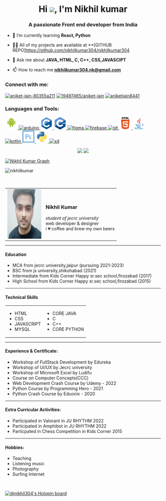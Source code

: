 <h1 align="center">Hi <img src="https://raw.githubusercontent.com/MartinHeinz/MartinHeinz/master/wave.gif" width="30px">, I'm Nikhil kumar</h1>
<h3 align="center">A passionate Front end developer from India</h3>
   
<p align="left">

- 🌱 I’m currently learning **React, Python**

- 👨‍💻 All of my projects are available at **[GITHUB REPO]https://github.com/nikhilkumar304/nikhilkumar304

- 💬 Ask me about **JAVA, HTML, C, C++, CSS,JAVASCIPT**

- 📫 How to reach me **nikhilkumar304.nk@gmail.com**
</p>

<h3 align="left">Connect with me:</h3>
<p align="left">
<a href="https://linkedin.com/in/nikhil-kumar-423372227" target="blank"><img align="center" src="https://raw.githubusercontent.com/rahuldkjain/github-profile-readme-generator/master/src/images/icons/Social/linked-in-alt.svg" alt="aniket-jain-80355a211" height="30" width="40" /></a>
<a href="https://stackoverflow.com/users/20266360/nikhil-kumar" target="blank"><img align="center" src="https://raw.githubusercontent.com/rahuldkjain/github-profile-readme-generator/master/src/images/icons/Social/stack-overflow.svg" alt="19497465/aniket-jain" height="30" width="40" /></a>
<a href="https://www.hackerrank.com/aniketjain8441" target="blank"><img align="center" src="https://raw.githubusercontent.com/rahuldkjain/github-profile-readme-generator/master/src/images/icons/Social/hackerrank.svg" alt="aniketjain8441" height="30" width="40" /></a>
</p>

<h3 align="left">Languages and Tools:</h3>
<p align="left"> <a href="https://developer.android.com" target="_blank" rel="noreferrer"> <img src="https://raw.githubusercontent.com/devicons/devicon/master/icons/android/android-original-wordmark.svg" alt="android" width="40" height="40"/> </a> <a href="https://www.arduino.cc/" target="_blank" rel="noreferrer"> <img src="https://cdn.worldvectorlogo.com/logos/arduino-1.svg" alt="arduino" width="40" height="40"/> </a> <a href="https://www.cprogramming.com/" target="_blank" rel="noreferrer"> <img src="https://raw.githubusercontent.com/devicons/devicon/master/icons/c/c-original.svg" alt="c" width="40" height="40"/> </a> <a href="https://www.w3schools.com/cpp/" target="_blank" rel="noreferrer"> <img src="https://raw.githubusercontent.com/devicons/devicon/master/icons/cplusplus/cplusplus-original.svg" alt="cplusplus" width="40" height="40"/> </a> <a href="https://www.figma.com/" target="_blank" rel="noreferrer"> <img src="https://www.vectorlogo.zone/logos/figma/figma-icon.svg" alt="figma" width="40" height="40"/> </a> <a href="https://firebase.google.com/" target="_blank" rel="noreferrer"> <img src="https://www.vectorlogo.zone/logos/firebase/firebase-icon.svg" alt="firebase" width="40" height="40"/> </a> <a href="https://git-scm.com/" target="_blank" rel="noreferrer"> <img src="https://www.vectorlogo.zone/logos/git-scm/git-scm-icon.svg" alt="git" width="40" height="40"/> </a> <a href="https://www.w3.org/html/" target="_blank" rel="noreferrer"> <img src="https://raw.githubusercontent.com/devicons/devicon/master/icons/html5/html5-original-wordmark.svg" alt="html5" width="40" height="40"/> </a> <a href="https://www.java.com" target="_blank" rel="noreferrer"> <img src="https://raw.githubusercontent.com/devicons/devicon/master/icons/java/java-original.svg" alt="java" width="40" height="40"/> </a> <a href="https://kotlinlang.org" target="_blank" rel="noreferrer"> <img src="https://www.vectorlogo.zone/logos/kotlinlang/kotlinlang-icon.svg" alt="kotlin" width="40" height="40"/> </a> <a href="https://www.photoshop.com/en" target="_blank" rel="noreferrer"> <img src="https://raw.githubusercontent.com/devicons/devicon/master/icons/photoshop/photoshop-line.svg" alt="photoshop" width="40" height="40"/> </a> <a href="https://www.python.org" target="_blank" rel="noreferrer"> <img src="https://raw.githubusercontent.com/devicons/devicon/master/icons/python/python-original.svg" alt="python" width="40" height="40"/> </a> <a href="https://www.adobe.com/products/xd.html" target="_blank" rel="noreferrer"> <img src="https://cdn.worldvectorlogo.com/logos/adobe-xd.svg" alt="xd" width="40" height="40"/> </a> </p>

<p align="center">
  <img src="https://raw.githubusercontent.com/nikhilkumar304/github-stats-transparent/master/generated/languages.svg#gh-light-mode-only" />
 <!-- <img src="https://cdn.dribbble.com/users/730703/screenshots/6581243/avento.gif" width="250" alt="coding"/> -->
  <img src="https://raw.githubusercontent.com/nikhilkumar304/github-stats-transparent/master/generated/overview.svg#gh-light-mode-only" />
</p>


[![Nikhil Kumar Graph](https://activity-graph.herokuapp.com/graph?username=nikhilkumar304&theme=nord&area=true)](https://activity-graph.herokuapp.com/graph?username=nikhilkumar304&theme=nord&area=true)



<p><a href="https://www.buymeacoffee.com/nikhilkuma1?new=1"><img align="left" src="https://cdn.buymeacoffee.com/buttons/v2/default-yellow.png" height="50" width="210" alt="nikhilkumar" /></a></p><br><br>

<br>

<!DOCTYPE html>
<html lang="en">
<head>
    <meta charset="UTF-8">
    <meta http-equiv="X-UA-Compatible" content="IE=edge">
    <meta name="viewport" content="width=device-width, initial-scale=1.0">
</head>
<body id="body">
    <table>
        <tr>
            <td>
                <img id ="img" src="Profile2.jpg" alt="image"  style="width:110px; height:160px;">
            </td>
            <td>
                <h3>Nikhil Kumar</h3>
                <em>student of jecrc university</em><br>
               web developer & designer<br> 
               i 💔 coffee and brew my own beers
            </td>
        </tr>
    </table>
    <hr class="hr">
    <h4>Education</h4>
    <ul>
        <li>MCA from jecrc university,jaipur                (pursuing 2021-2023)</li>
        <li>BSC from js university,shikohabad               (2021)</li>
        <li>Intermediate from Kids Corner Happy sr.sec school,firozabad             (2017)</li>
        <li>High School from Kids Corner Happy sr.sec school,firozabad              (2015)</li>
    </ul>
    <hr class="hr">
    <h4>Technical Skills</h4>
    <table class="technical-section">
        <tr class="technical-tr">
            <td class="technical-td">
                <ul>
                   <li>HTML</li>
                   <li>CSS</li>
                   <li>JAVASCRIPT</li>
                   <li>MYSQL</li> 
                </ul>
            </td>
            <td class="technical-td">
                <ul>
                   <li>CORE JAVA</li>
                   <li>C</li>
                   <li>C++</li> 
                   <li>CORE PYTHON</li> 
                </ul>
            </td>
        </tr>
    </table>
    <hr class="hr">
    <h4>Experience & Certificate:</h4>
        <ul class="experience-td">
           <li>Workshop of FullStack Development by Edureka</li>
           <li>Workshop of UI/UX by Jecrc university</li>
           <li>Workshop of Microsoft Excel by Ludifu</li>
           <li>Course on Computer Concepts(CCC)</li> 
           <li>Web Development Crash Course by Udemy - 2022</li> 
           <li>Python Course by Programming Hero - 2021</li> 
           <li>Python Crash Course by Eduonix - 2020</li> 
        </ul>
    <hr class="hr">
    <h4>Extra Curricular Activities:</h4>
       <ul class="ExtraCCA">
          <li>Participated in Valorant in JU RHYTHM 2022</li>
          <li>Participated in Amphibot in JU RHYTHM 2022</li>
          <li>Particpated in Chess Competition in Kids Corner 2015</li>
       </ul>
    <hr class="hr">  
    <h4>Hobbies:</h4>
       <ul class="hobbies">
          <li>Teaching</li>
          <li>Listening music</li>
          <li>Photography</li>
          <li>Surfing Internet</li>
       </ul>
  <br>
  
</body>
</html>

[![@nikhil304's Holopin board](https://holopin.me/nikhil304)](https://holopin.io/@nikhil304)



